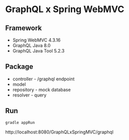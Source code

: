 # GraphQL x Spring WebMVC

## Framework
* Spring WebMVC 4.3.16
* GraphQL Java 8.0
* GraphQL Java Tool 5.2.3

## Package

* controller - /graphql endpoint
* model
* repository - mock database
* resolver - query

## Run

```
gradle appRun
```

http://localhost:8080/GraphQLxSpringMVC/graphql